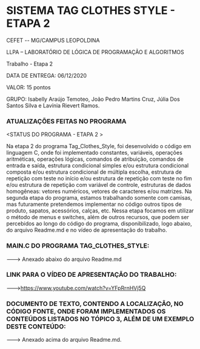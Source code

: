 #  SISTEMA TAG CLOTHES  STYLE - ETAPA 2

CEFET -- MG/CAMPUS  LEOPOLDINA

LLPA – LABORATÓRIO DE LÓGICA DE PROGRAMAÇÃO E ALGORITMOS 

Trabalho - Etapa  2

DATA DE ENTREGA:  06/12/2020

VALOR: 15 pontos

GRUPO:  Isabelly  Araújo  Temoteo, João  Pedro  Martins  Cruz,  Júlia  Dos  Santos  Silva e  Lavínia  Rievert Ramos.

###  ATUALIZAÇÕES FEITAS NO PROGRAMA

<STATUS DO  PROGRAMA - ETAPA 2 >

Na etapa 2 do programa Tag_Clothes_Style, foi desenvolvido o código em linguagem C, onde foi implementado constantes, variáveis, operações aritméticas, operações lógicas, comandos de atribuição, comandos de entrada e saída, estrutura condicional simples e/ou estrutura condicional composta e/ou estrutura condicional de múltipla escolha, estrutura de repetição com teste no início e/ou estrutura de repetição com teste no fim e/ou estrutura de repetição com variável de controle, estruturas de dados homogêneas: vetores numéricos, vetores de caracteres e/ou matrizes. Na segunda etapa do programa, estamos trabalhando somente com camisas, mas futuramente pretendemos implementar no código outros tipos de produto, sapatos, acessórios, calças, etc. Nessa etapa focamos em utilizar o método de menus e switches, além de outros recursos, que podem ser percebidos ao longo do código do programa, disponibilizado, logo abaixo, do arquivo Readme.md e no vídeo de apresentação do trabalho.

### MAIN.C DO PROGRAMA TAG_CLOTHES_STYLE:

---> Anexado abaixo do arquivo Readme.md

### LINK PARA O VÍDEO DE APRESENTAÇÃO DO TRABALHO:

--->https://www.youtube.com/watch?v=YFpRrnHVj5Q

###  DOCUMENTO DE TEXTO, CONTENDO A LOCALIZAÇÃO, NO CÓDIGO FONTE, ONDE FORAM IMPLEMENTADOS OS CONTEÚDOS LISTADOS NO TÓPICO 3, ALÉM DE UM EXEMPLO DESTE CONTEÚDO:      

---> Anexado acima do arquivo Readme.md.
